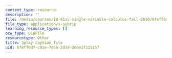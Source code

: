 ```yaml
---
content_type: resource
description: ''
file: /media/courses/18-01sc-single-variable-calculus-fall-2010/8feff0d7c91e706a2d3e260e1f215157_ryLdyDrBfvI.srt
file_type: application/x-subrip
learning_resource_types: []
ocw_type: OCWFile
resourcetype: Other
title: 3play caption file
uid: 8feff0d7-c91e-706a-2d3e-260e1f215157
---
```

